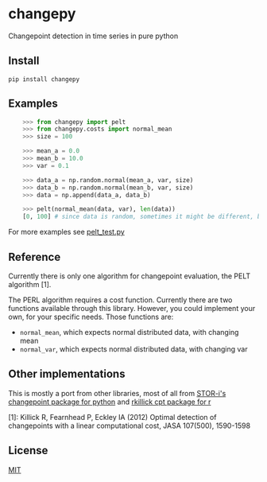# changepy

Changepoint detection in time series in pure python

## Install

```
pip install changepy
```

## Examples

```python
    >>> from changepy import pelt
    >>> from changepy.costs import normal_mean
    >>> size = 100

    >>> mean_a = 0.0
    >>> mean_b = 10.0
    >>> var = 0.1

    >>> data_a = np.random.normal(mean_a, var, size)
    >>> data_b = np.random.normal(mean_b, var, size)
    >>> data = np.append(data_a, data_b)

    >>> pelt(normal_mean(data, var), len(data))
    [0, 100] # since data is random, sometimes it might be different, but most of the time there will be at most a couple more values around 100
```

For more examples see [pelt_test.py](../blob/master/pelt_test.py)

## Reference

Currently there is only one algorithm for changepoint evaluation, the PELT algorithm [1].


The PERL algorithm requires a cost function. Currently there are two functions available through this library. However, you could implement your own, for your specific needs.
Those functions are:
  + ``` normal_mean ```, which expects normal distributed data, with changing mean
  + ``` normal_var ```, which expects normal distributed data, with changing var


## Other implementations

This is mostly a port from other libraries, most of all from [STOR-i's changepoint package for python](https://github.com/STOR-i/Changepoints.jl) and [rkillick cpt package for r](https://github.com/rkillick/changepoint/)


[1]: Killick R, Fearnhead P, Eckley IA (2012) Optimal detection of changepoints with a linear computational cost, JASA 107(500), 1590-1598

## License

[MIT](../blob/master/LICENSE)

